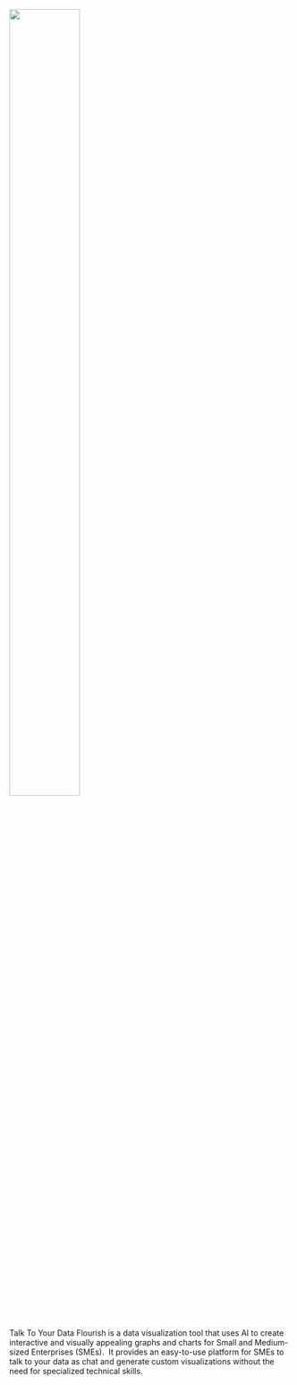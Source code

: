 
<img src="[https://user-images.githubusercontent.com/41547742/195372022-4e48d086-7af3-4f5a-a871-72522f3bde9b.jpg](https://k.top4top.io/p_2697f8wjq1.png)" width=50% height=60%>

Talk To Your Data
Flourish is a data visualization tool that uses AI to create interactive and visually appealing graphs and charts for Small and Medium-sized Enterprises (SMEs). 
It provides an easy-to-use platform for SMEs to talk to your data as chat and generate custom visualizations without the need for specialized technical skills.
